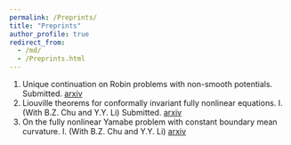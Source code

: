 ```yaml
---
permalink: /Preprints/
title: "Preprints"
author_profile: true
redirect_from: 
  - /md/
  - /Preprints.html
---
```


  1. Unique continuation on Robin problems with non-smooth potentials.  Submitted. [arxiv](https://arxiv.org/abs/2304.04342)
  2. Liouville theorems for conformally invariant fully nonlinear equations. I. (With B.Z. Chu and Y.Y. Li) Submitted. [arxiv](https://arxiv.org/abs/2311.07542)
  3. On the fully nonlinear Yamabe problem with constant boundary mean curvature. I. (With B.Z. Chu and Y.Y. Li) [arxiv](https://arxiv.org/abs/2410.09683)
